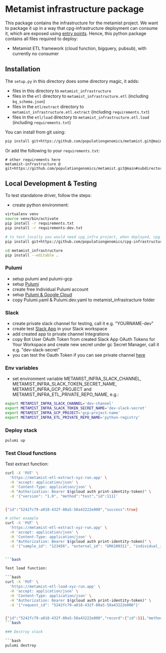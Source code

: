 # Metamist infrastructure package

This package contains the infrastructure for the metamist project.
We want to package it up in a way that cpg-infrastructure deployment can consume it, which are exposed
using [entry points](https://amir.rachum.com/python-entry-points/). Hence, this python package
contains all files required to deploy:

- Metamist ETL framework (cloud function, bigquery, pubsub), with currently no consumer

## Installation

The `setup.py` in this directory does some directory magic, it adds:

- files in this directory to `metamist_infrastructure`
- files in the `etl` directory to `metamist_infrastructure.etl` (including `bq_schema.json`)
- files in the `etl/extract` directory to `metamist_infrastructure.etl.extract` (including `requirements.txt`)
- files in the `etl/load` directory to `metamist_infrastructure.etl.load` (including `requirements.txt`)

You can install from git using:

```bash
pip install git+https://github.com/populationgenomics/metamist.git@main#subdirectory=metamist_infrastructure
```

Or add the following to your `requirements.txt`:

```text
# other requirements here
metamist-infrastructure @ git+https://github.com/populationgenomics/metamist.git@main#subdirectory=metamist_infrastructure
```


## Local Development & Testing

To test standalone driver, follow the steps:

- create python environment:

```bash
virtualenv venv
source venv/bin/activate
pip install -r requirements.txt
pip install -r requirements-dev.txt

# to test locally you would need cpg_infra project, when deployed, cpg_infra is already installed
pip install git+https://github.com/populationgenomics/cpg-infrastructure.git

cd metamist_infrastructure
pip install --editable .

```

### Pulumi

- setup pulumi and pulumi-gcp
- setup [Pulumi](https://www.pulumi.com/docs/install/)
- create free Individual Pulumi account
- setup [Pulumi & Google Cloud](https://www.pulumi.com/docs/clouds/gcp/get-started/)
- copy Pulumi.yaml & Pulumi.dev.yaml to metamist_infrastracture folder

### Slack

- create private slack channel for testing, call it e.g. "YOURNAME-dev"
- create test [Slack App](https://api.slack.com/start/quickstart) in your Slack workspace
- add created app to private channel Integrations
- copy Bot User OAuth Token from created Slack App OAuth Tokens for Your Workspace and create new secret under gc Secret Manager, call it e.g. "dev-slack-secret"
- you can test the Oauth Token if you can see private channel [here](https://api.slack.com/tutorials/tracks)

### Env variables

- set environment variable METAMIST_INFRA_SLACK_CHANNEL, METAMIST_INFRA_SLACK_TOKEN_SECRET_NAME, METAMIST_INFRA_GCP_PROJECT and METAMIST_INFRA_ETL_PRIVATE_REPO_NAME, e.g.:

```bash
export METAMIST_INFRA_SLACK_CHANNEL='dev-channel'
export METAMIST_INFRA_SLACK_TOKEN_SECRET_NAME='dev-slack-secret'
export METAMIST_INFRA_GCP_PROJECT='gcp-project-name'
export METAMIST_INFRA_ETL_PRIVATE_REPO_NAME='python-registry'

```

### Deploy stack

```bash
pulumi up
```

### Test Cloud functions

Test extract function:

```bash
curl -X 'PUT' \
  'https://metamist-etl-extract-xyz-run.app' \
  -H 'accept: application/json' \
  -H 'Content-Type: application/json' \
  -H "Authorization: Bearer $(gcloud auth print-identity-token)" \
  -d '{"version": "1.0", "method":"test","id":111}'


{"id":"5242fc79-a018-432f-80a5-58a43222e000","success":true}

# other example
curl -X 'PUT' \
  'https://metamist-etl-extract-xyz-run.app' \
  -H 'accept: application/json' \
  -H 'Content-Type: application/json' \
  -H "Authorization: Bearer $(gcloud auth print-identity-token)" \
  -d '{"sample_id": "123456", "external_id": "GRK100311", "individual_id": "608", "sequencing_type": "exome", "collection_centre": "KCCG", "collection_date": "2023-08-05T01:39:28.611476", "collection_specimen": "blood"}'


```bash

Test load function:

```bash
curl -X 'PUT' \
  'https://metamist-etl-load-xyz-run.app' \
  -H 'accept: application/json' \
  -H 'Content-Type: application/json' \
  -H "Authorization: Bearer $(gcloud auth print-identity-token)" \
  -d '{"request_id": "5242fc79-a018-432f-80a5-58a43222e000"}'


{"id":"5242fc79-a018-432f-80a5-58a43222e000","record":{"id":111,"method":"test","version":"1.0"},"success":true}
```bash

### Destroy stack

```bash
pulumi destroy
```
